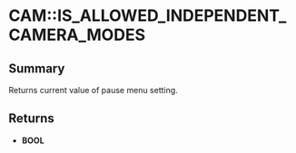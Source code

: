 # CAM::IS_ALLOWED_INDEPENDENT_CAMERA_MODES

## Summary
Returns current value of pause menu setting.

## Returns
* **BOOL**